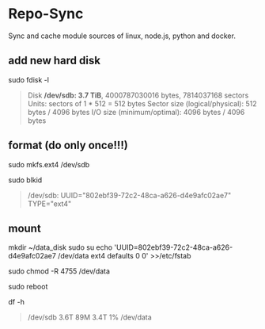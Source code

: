 # Repo-Sync
Sync and cache module sources of linux, node.js, python and docker.

## add new hard disk
sudo  fdisk  -l

>Disk **/dev/sdb: 3.7 TiB**, 4000787030016 bytes, 7814037168 sectors
>Units: sectors of 1 * 512 = 512 bytes
>Sector size (logical/physical): 512 bytes / 4096 bytes
>I/O size (minimum/optimal): 4096 bytes / 4096 bytes
## format (do only once!!!)

sudo mkfs.ext4  /dev/sdb

sudo blkid

>/dev/sdb: UUID="802ebf39-72c2-48ca-a626-d4e9afc02ae7" TYPE="ext4"

## mount
mkdir ~/data_disk
sudo su
echo 'UUID=802ebf39-72c2-48ca-a626-d4e9afc02ae7       /dev/data      ext4    defaults        0       0' >>/etc/fstab

sudo chmod -R 4755 /dev/data

sudo reboot

df -h

>/dev/sdb                         3.6T   89M  3.4T   1% /dev/data
